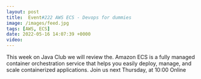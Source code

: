 ```yaml
---
layout: post
title:  Event#222 AWS ECS - Devops for dummies
image: /images/feed.jpg
tags: [AWS, ECS]
date: 2022-05-16 14:07:39 +0000
video: 
---
```


This week on Java Club we will review the. Amazon ECS is a fully managed container orchestration service that helps you easily deploy, manage, and scale containerized applications.
Join us next Thursday, at 10:00 Online
